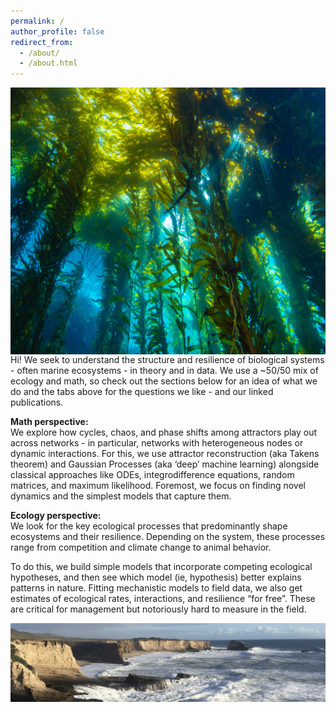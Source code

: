 ```yaml
---
permalink: /
author_profile: false
redirect_from: 
  - /about/
  - /about.html
---
```

<img align="left" width:100px src="/images/kelp%20avatar.png" alt="My Image">

Hi! We seek to understand the structure and resilience of biological systems - often marine ecosystems - in theory and in data. We use a ~50/50 mix of ecology and math, so check out the sections below for an idea of what we do and the tabs above for the questions we like - and our linked publications.
<!-- We’re a new lab in a (quite quantitative) Biology department, and right next to the Math and Computer Science departments at UMD College Park. -->


**Math perspective:** \
We explore how cycles, chaos, and phase shifts among attractors play out across networks - in particular, networks with heterogeneous nodes or dynamic interactions. For this, we use attractor reconstruction (aka Takens theorem) and Gaussian Processes (aka ‘deep’ machine learning) alongside classical approaches like ODEs, integrodifference equations, random matrices, and maximum likelihood. Foremost, we focus on finding novel dynamics and the simplest models that capture them.


**Ecology perspective:** \
We look for the key ecological processes that predominantly shape ecosystems and their resilience. Depending on the system, these processes range from competition and climate change to animal behavior. 

To do this, we build simple models that incorporate competing ecological hypotheses, and then see which model (ie, hypothesis) better explains patterns in nature. Fitting mechanistic models to field data, we also get estimates of ecological rates, interactions, and resilience “for free”. These are critical for management but notoriously hard to measure in the field. 

<!-- Note that we are primarily excited for fundamental rather than applied questions. While we often find insights into management and climate change, whether they arise is often difficult to anticipate in basic research. -->


![](/files/7D289825-13D6-4A05-AB4D-4A48BDA6C7C4_1_201_a.jpeg)
